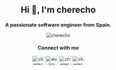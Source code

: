 <h1 align="center">Hi 👋, I'm cherecho</h1>
<h3 align="center">A passionate software engineer from Spain.</h3>
<p align="center"><img align="center" src="https://github-readme-stats.vercel.app/api/top-langs?username=cherecho&show_icons=true&theme=dark&locale=en&layout=compact" alt="cherecho" /></p>
<h3 align="center">Connect with me</h3>
<p align="center">
<a href="https://twitter.com/cherecho_" target="blank"><img align="center" src="https://raw.githubusercontent.com/rahuldkjain/github-profile-readme-generator/master/src/images/icons/Social/twitter.svg" alt="cherecho_" height="30" width="40" /></a>
<a href="https://www.linkedin.com/in/alvaro-cerezo-pedrero-bb4496202" target="blank"><img align="center" src="https://raw.githubusercontent.com/rahuldkjain/github-profile-readme-generator/master/src/images/icons/Social/linked-in-alt.svg" alt="alvaro cerezo pedrero" height="30" width="40" /></a>
<a href="https://www.leetcode.com/cherecho_" target="blank"><img align="center" src="https://raw.githubusercontent.com/rahuldkjain/github-profile-readme-generator/master/src/images/icons/Social/leet-code.svg" alt="cherecho_" height="30" width="40" /></a>
<a href="https://discord.gg/cherecho_" target="blank"><img align="center" src="https://raw.githubusercontent.com/rahuldkjain/github-profile-readme-generator/master/src/images/icons/Social/discord.svg" alt="cherecho_" height="30" width="40" /></a>
</p>
